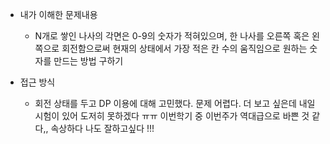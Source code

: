 * 내가 이해한 문제내용
  - N개로 쌓인 나사의 각면은 0-9의 숫자가 적혀있으며, 한 나사를 오른쪽 혹은 왼쪽으로 회전함으로써 현재의 상태에서 가장 적은 칸 수의 움직임으로 원하는 숫자를 만드는 방법 구하기
  
* 접근 방식
  - 회전 상태를 두고 DP 이용에 대해 고민했다. 문제 어렵다. 더 보고 싶은데 내일 시험이 있어 도저히 못하겠다 ㅠㅠ 이번학기 중 이번주가 역대급으로 바쁜 것 같다,, 속상하다 나도 잘하고싶다 !!!

  

